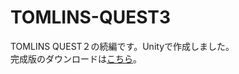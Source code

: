 # TOMLINS-QUEST3
TOMLINS QUEST２の続編です。Unityで作成しました。  
完成版のダウンロードは[こちら](https://drive.google.com/file/d/1ElwBEpCHjTiRsk9aubnissNUaCFeG18d/view?usp=sharing)。
